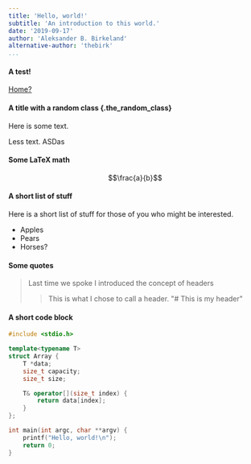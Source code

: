 ```yaml
---
title: 'Hello, world!'
subtitle: 'An introduction to this world.'
date: '2019-09-17'
author: 'Aleksander B. Birkeland'
alternative-author: 'thebirk'
...
```


#### A test!

[Home?](/)

#### A title with a random class {.the_random_class}

Here is some text.

Less text. ASDas

#### Some LaTeX math

$$\frac{a}{b}$$

#### A short list of stuff

Here is a short list of stuff for those of you who might be interested.

- Apples
- Pears
- Horses?

#### Some quotes

> Last time we spoke I introduced the concept of headers
> 
> > This is what I chose to call a header. "# This is my header"

#### A short code block

```c++
#include <stdio.h>

template<typename T>
struct Array {
	T *data;
	size_t capacity;
	size_t size;

	T& operator[](size_t index) {
		return data[index];
	}
};

int main(int argc, char **argv) {
    printf("Hello, world!\n");
    return 0;
}
```

